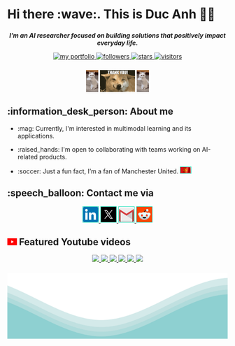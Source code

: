 <!-- ###
<div align="center">
  <img src="./media/intro2_crop.gif" style="border:1px solid #19dfb7ff" />
</div> -->

###

<h1> Hi there  :wave:. This is Duc Anh 🧑‍💻 </h1>

###

###

<p align="center"> 
 <b> <i> I’m an AI researcher focused on building solutions that positively impact everyday life. </i> </b> 
</p> 

<p align="center">
  <a href="https://ndapham.github.io.">
      <img alt="my portfolio" src="https://img.shields.io/badge/My_Portfolio-bd4e22?link=https%3A%2F%2Fndapham.github.io." />
  </a>
  <a href="https://ndapham.github.io.">
      <img alt="followers" src="https://img.shields.io/github/followers/ndapham?style=flat&color=c9c27d" />
  </a>
  <a href="https://ndapham.github.io.">
      <img alt="stars" src="https://img.shields.io/github/stars/ndapham?style=flat&color=08bd6e" />
  </a>
  <a href="https://ndapham.github.io.">
      <img alt="visitors" src="https://visitor-badge.laobi.icu/badge?page_id=ndapham.ndapham" />
  </a>
</p>


###

<p align = "center"> 
<img src="./media/cat.gif" height="50">
<img src="./media/dog.gif" height="50">
<img src="./media/cat.gif" height="50">
</p>

###
<h2 align="left">
  :information_desk_person: About me
</h2>

- <p align="left"> :mag: Currently, I'm interested in multimodal learning and its applications. </p>
- <p align="left"> :raised_hands: I'm open to collaborating with teams working on AI-related products. </p>  
- <p align="left">  :soccer: Just a fun fact, I’m a fan of Manchester United. <img src="./media/mu_flag.gif" height="14px" style="border:1px solid #19dfb7ff" /> </p>


###
<h2 align="left">
  :speech_balloon: Contact me via
</h2>

<div align="center">
  <a href="https://www.linkedin.com/in/ndapham/"> <img src="./media/linkedin_logo.png" width="35px" height="35" alt="linkedin logo"  style="border:1px solid #19dfb7ff"/> 
  </a> 
  <a href="https://x.com/ndapham00"> <img src="./media/x_logo.jpg" width="35px" height="35" alt="x logo" style="border:1px solid #19dfb7ff" /> 
  </a> 
  <a href="pducanh2000@gmail.com"> <img src="./media/gmail_logo.png" width="35px" height="35" alt="gmail logo" style="border:1px solid #19dfb7ff" /> 
  </a> 
  <a href="https://www.reddit.com/user/pducanh2000/"> <img src="./media/reddit_logo.jpg" width="35px" height="35" alt="gmail logo" style="border:1px solid #19dfb7ff" /> 
  </a> 
</div>

###

<h2>
<img src="./media/youtube_logo.png" height="16">
Featured Youtube videos
</h2>
<!-- YouTube video cards from https://github.com/DenverCoder1/github-readme-youtube-cards -->
<!-- If you want to display the latest videos, then simply follow the instructions in the above repo. -->
<!-- If you however want to select which videos display, then you can manually generate the video link by changing the below parameters in angle brackets. -->
<!-- https://ytcards.demolab.com/?id=<video ID>&title=<video+title>&lang=en&timestamp=<video publish date in Unix time format>&background_color=%230d1117&title_color=%23ffffff&stats_color=%23dedede&max_title_lines=1&width=250&border_radius=5&duration=<video duration in seconds>) -->
<!-- inspired by this tutorial video  https://youtu.be/DWFs6aqknqw?si=6A9o4X7SHRyXyXVJ -->

<!-- BEGIN YOUTUBE-CARDS -->

<p align="center">
  <a href="https://youtu.be/7aekxC_monc?si=oqT8af9wKLugzN31"> <img src="https://ytcards.demolab.com/?id=7aekxC_monc&title=Post+Malone+-+I+Like+You+(A+Happier+Song)+w.+Doja+Cat+[Official+Music+Video]&lang=en&timestamp=1658700000&background_color=%230d1117&title_color=%23ffffff&stats_color=%23dedede&max_title_lines=1&width=250&border_radius=5&duration=197"/> 
  </a> 
  <a href="https://youtu.be/R1MSH43zUSc?si=R-U7xz1jZBq8e4e2"> <img src="https://ytcards.demolab.com/?id=R1MSH43zUSc&title=The+Kid+LAROI+-+BABY+I'M+BACK+(Kinda+Official+Music+Video)&lang=en&timestamp=1724882400&background_color=%230d1117&title_color=%23ffffff&stats_color=%23dedede&max_title_lines=1&width=250&border_radius=5&duration=173"/> 
  </a> 
  <a href="https://youtu.be/8CEJoCr_9UI?si=SsBoTv_5cKRBaClg"> <img src="https://ytcards.demolab.com/?id=8CEJoCr_9UI&title=Pink+Sweat$+-+At+My+Worst+(Official+Video)&lang=en&timestamp=1600898400&background_color=%230d1117&title_color=%23ffffff&stats_color=%23dedede&max_title_lines=1&width=250&border_radius=5&duration=191"/> 
  </a> 
  <a href="https://youtu.be/pSY3i5XHHXo?si=t-qr1cDJPmtKmSnf"> <img src="https://ytcards.demolab.com/?id=pSY3i5XHHXo&title=Central+Cee+x+Dave+-+Sprinter+[Music+Video]&lang=en&timestamp=1685570400&background_color=%230d1117&title_color=%23ffffff&stats_color=%23dedede&max_title_lines=1&width=250&border_radius=5&duration=229"/> 
  </a> 
  <a href="https://youtu.be/GKSRyLdjsPA?si=zIl9YlFEzHvgtp-W"> <img src="https://ytcards.demolab.com/?id=GKSRyLdjsPA&title=Sia+-+The+Greatest+(Official+Video)&lang=en&timestamp=1473112800&background_color=%230d1117&title_color=%23ffffff&stats_color=%23dedede&max_title_lines=1&width=250&border_radius=5&duration=351"/> 
  </a> 
  <a href="https://youtu.be/gOsM-DYAEhY?si=flMlbry8Pf5pwV6t"> <img src="https://ytcards.demolab.com/?id=gOsM-DYAEhY&title=Imagine+Dragons+-+Whatever+It+Takes+(Official+Music+Video)&lang=en&timestamp=1507759200&background_color=%230d1117&title_color=%23ffffff&stats_color=%23dedede&max_title_lines=1&width=250&border_radius=5&duration=219"/> 
  </a> 
</p>

<!-- END YOUTUBE-CARDS -->
###

<img src="./media/waves.svg" width="100%" height="150">